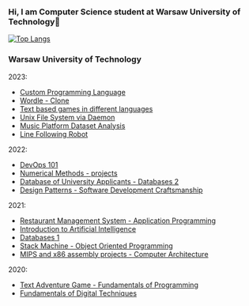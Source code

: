 ### Hi, I am Computer Science student at Warsaw University of Technology👋

[![Top Langs](https://github-readme-stats.vercel.app/api/top-langs/?username=bartlomiejkrawczyk&langs_count=16&layout=compact&exclude_repo=IUM-23L)](https://github.com/anuraghazra/github-readme-stats)

<!--
**bartlomiejkrawczyk/bartlomiejkrawczyk** is a ✨ _special_ ✨ repository because its `README.md` (this file) appears on your GitHub profile.

Here are some ideas to get you started:

- 🔭 I’m currently working on ...
- 🌱 I’m currently learning ...
- 👯 I’m looking to collaborate on ...
- 🤔 I’m looking for help with ...
- 💬 Ask me about ...
- 📫 How to reach me: ...
- 😄 Pronouns: ...
- ⚡ Fun fact: ...
-->

### Warsaw University of Technology

2023:
- [Custom Programming Language](https://github.com/bartlomiejkrawczyk/TKOM-23L)
- [Wordle - Clone](https://github.com/bartlomiejkrawczyk/PAINT-23L)
- [Text based games in different languages](https://github.com/bartlomiejkrawczyk/PARP-23L)
- [Unix File System via Daemon](https://github.com/bartlomiejkrawczyk/UXP1A-23L)
- [Music Platform Dataset Analysis](https://github.com/bartlomiejkrawczyk/IUM-23L)
- [Line Following Robot](https://github.com/bartlomiejkrawczyk/WR-23L)

2022:
- [DevOps 101](https://github.com/bartlomiejkrawczyk/WUS-22Z)
- [Numerical Methods - projects](https://github.com/bartlomiejkrawczyk/MNUM-22Z)
- [Database of University Applicants - Databases 2](https://github.com/bartlomiejkrawczyk/BD2-22L)
- [Design Patterns - Software Development Craftsmanship](https://github.com/bartlomiejkrawczyk/Design-Patterns)

2021:
- [Restaurant Management System - Application Programming](https://github.com/bartlomiejkrawczyk/PAP-21Z)
- [Introduction to Artificial Intelligence](https://github.com/bartlomiejkrawczyk/WSI-21Z)
- [Databases 1](https://github.com/bartlomiejkrawczyk/BD1-21Z)
- [Stack Machine - Object Oriented Programming](https://github.com/bartlomiejkrawczyk/PROI-21L)
- [MIPS and x86 assembly projects - Computer Architecture](https://github.com/bartlomiejkrawczyk/ARKO-21L)

2020:
- [Text Adventure Game - Fundamentals of Programming](https://github.com/bartlomiejkrawczyk/TEXT-ADVENTURE-GAME)
- [Fundamentals of Digital Techniques](https://github.com/bartlomiejkrawczyk/PTCY-20Z)
